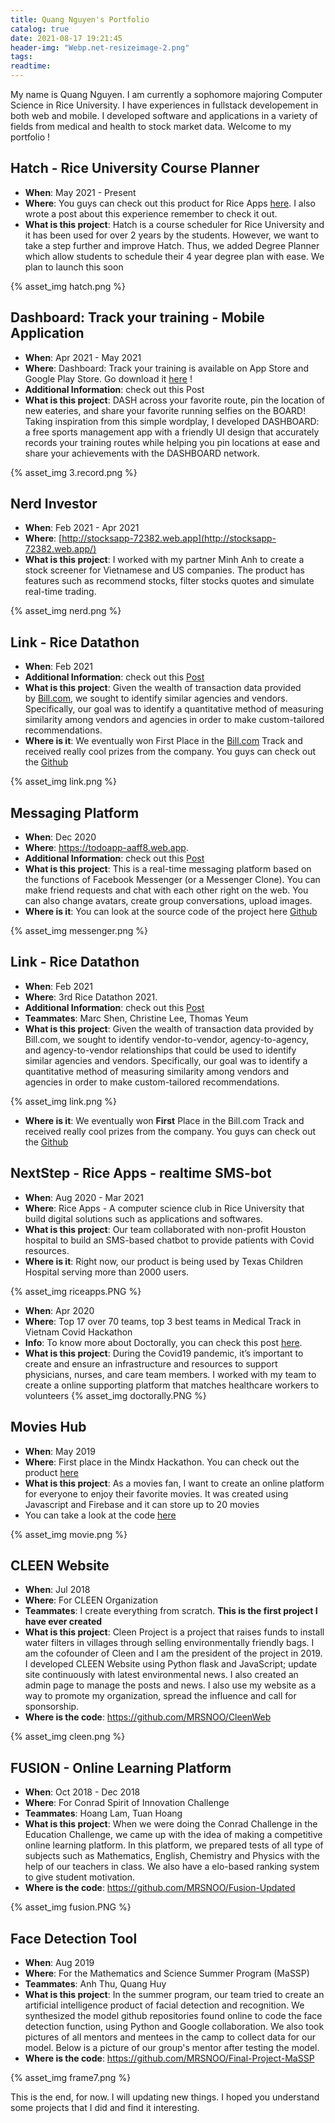 ```yaml
---
title: Quang Nguyen's Portfolio
catalog: true
date: 2021-08-17 19:21:45
header-img: "Webp.net-resizeimage-2.png"
tags:
readtime:
---
```


My name is Quang Nguyen. I am currently a sophomore majoring Computer Science in Rice University. I have experiences in fullstack developement in both web and mobile. I developed software and applications in a variety of fields from medical and health to stock market data. Welcome to my portfolio !

## Hatch - Rice University Course Planner

- **When**: May 2021 - Present
- **Where**: You guys can check out this product for Rice Apps [here](http://hatch.riceapps.org/schedule). I also wrote a post about this experience remember to check it out.
- **What is this project**: Hatch is a course scheduler for Rice University and it has been used for over 2 years by the students. However, we want to take a step further and improve Hatch. Thus, we added Degree Planner which allow students to schedule their 4 year degree plan with ease. We plan to launch this soon

{% asset_img hatch.png %}

## Dashboard: Track your training - Mobile Application

- **When**: Apr 2021 - May 2021
- **Where**: Dashboard: Track your training is available on App Store and Google Play Store. Go download it [here](https://linktr.ee/quangnguyen14) !
- **Additional Information**: check out this Post
- **What is this project**: DASH across your favorite route, pin the location of new eateries, and share your favorite running selfies on the BOARD! Taking inspiration from this simple wordplay, I developed DASHBOARD: a free sports management app with a friendly UI design that accurately records your training routes while helping you pin locations at ease and share your achievements with the DASHBOARD network.

{% asset_img 3.record.png %}

## Nerd Investor

- **When**: Feb 2021 - Apr 2021
- **Where**: [http://stocksapp-72382.web.app](http://stocksapp-72382.web.app/)
- **What is this project**: I worked with my partner Minh Anh to create a stock screener for Vietnamese and US companies. The product has features such as recommend stocks, filter stocks quotes and simulate real-time trading.

{% asset_img nerd.png %}

## Link - Rice Datathon

- **When**: Feb 2021
- **Additional Information**: check out this [Post](https://devpost.com/software/link-ot1d9k?ref_content=contribution-prompt&ref_feature=engagement&ref_medium=email&utm_campaign=contribution-prompt&utm_content=contribution_reminder&utm_medium=email&utm_source=transactional#app-team)
- **What is this project**: Given the wealth of transaction data provided by [Bill.com](http://bill.com/), we sought to identify similar agencies and vendors. Specifically, our goal was to identify a quantitative method of measuring similarity among vendors and agencies in order to make custom-tailored recommendations.
- **Where is it**: We eventually won First Place in the [Bill.com](http://bill.com/) Track and received really cool prizes from the company. You guys can check out the [Github](https://github.com/QuangNg14/Datathon)

{% asset_img link.png %}

## Messaging Platform

- **When**: Dec 2020
- **Where**: https://todoapp-aaff8.web.app.
- **Additional Information**: check out this [Post](https://decodecraft.com/MessengerClone/)
- **What is this project**: This is a real-time messaging platform based on the functions of Facebook Messenger (or a Messenger Clone). You can make friend requests and chat with each other right on the web. You can also change avatars, create group conversations, upload images.
- **Where is it**: You can look at the source code of the project here [Github]("https://github.com/QuangNg14/Messenger-Clone-New")

{% asset_img messenger.png %}

## Link - Rice Datathon

- **When**: Feb 2021
- **Where**: 3rd Rice Datathon 2021.
- **Additional Information**: check out this [Post](https://devpost.com/software/link-ot1d9k?ref_content=contribution-prompt&ref_feature=engagement&ref_medium=email&utm_campaign=contribution-prompt&utm_content=contribution_reminder&utm_medium=email&utm_source=transactional#app-team)
- **Teammates**: Marc Shen, Christine Lee, Thomas Yeum
- **What is this project**: Given the wealth of transaction data provided by Bill.com, we sought to identify vendor-to-vendor, agency-to-agency, and agency-to-vendor relationships that could be used to identify similar agencies and vendors. Specifically, our goal was to identify a quantitative method of measuring similarity among vendors and agencies in order to make custom-tailored recommendations.

{% asset_img link.png %}

- **Where is it**: We eventually won **First** Place in the Bill.com Track and received really cool prizes from the company. You guys can check out the [Github]("https://github.com/QuangNg14/Datathon")

## NextStep - Rice Apps - realtime SMS-bot

- **When**: Aug 2020 - Mar 2021
- **Where**: Rice Apps - A computer science club in Rice University that build digital solutions such as applications and softwares.
- **What is this project**: Our team collaborated with non-profit Houston hospital to build an SMS-based chatbot to provide patients with Covid resources.
- **Where is it**: Right now, our product is being used by Texas Children Hospital serving more than 2000 users.

{% asset_img riceapps.PNG %}

- **When**: Apr 2020
- **Where**: Top 17 over 70 teams, top 3 best teams in Medical Track in Vietnam Covid Hackathon
- **Info**: To know more about Doctorally, you can check this post [here](https://devpost.com/software/doctorally).
- **What is this project**: During the Covid19 pandemic, it’s important to create and ensure an infrastructure and resources to support physicians, nurses, and care team members. I worked with my team to create a online supporting platform that matches healthcare workers to volunteers
  {% asset_img doctorally.PNG %}

## Movies Hub

- **When**: May 2019
- **Where**: First place in the Mindx Hackathon. You can check out the product [here](https://movies-view.firebaseapp.com/)
- **What is this project**: As a movies fan, I want to create an online platform for everyone to enjoy their favorite movies. It was created using Javascript and Firebase and it can store up to 20 movies
- You can take a look at the code [here](https://github.com/MRSNOO/CI-Final-Project-FilmWeb)

{% asset_img movie.png %}

## CLEEN Website

- **When**: Jul 2018
- **Where**: For CLEEN Organization
- **Teammates**: I create everything from scratch. **This is the first project I have ever created**
- **What is this project**: Cleen Project is a project that raises funds to install water filters in villages through selling environmentally friendly bags. I am the cofounder of Cleen and I am the president of the project in 2019. I developed CLEEN Website using Python flask and JavaScript; update site continuously with latest environmental news. I also created an admin page to manage the posts and news. I also use my website as a way to promote my organization, spread the influence and call for sponsorship.
- **Where is the code**: https://github.com/MRSNOO/CleenWeb

{% asset_img cleen.png %}

## FUSION - Online Learning Platform

- **When**: Oct 2018 - Dec 2018
- **Where**: For Conrad Spirit of Innovation Challenge
- **Teammates**: Hoang Lam, Tuan Hoang
- **What is this project**: When we were doing the Conrad Challenge in the Education Challenge, we came up with the idea of making a competitive online learning platform. In this platform, we prepared tests of all type of subjects such as Mathematics, English, Chemistry and Physics with the help of our teachers in class. We also have a elo-based ranking system to give student motivation.
- **Where is the code**: https://github.com/MRSNOO/Fusion-Updated

{% asset_img fusion.PNG %}

## Face Detection Tool

- **When**: Aug 2019
- **Where**: For the Mathematics and Science Summer Program (MaSSP)
- **Teammates**: Anh Thu, Quang Huy
- **What is this project**: In the summer program, our team tried to create an artificial intelligence product of facial detection and recognition. We synthesized the model github repositories found online to code the face detection function, using Python and Google collaboration. We also took pictures of all mentors and mentees in the camp to collect data for our model. Below is a picture of our group's mentor after testing the model.
- **Where is the code**: https://github.com/MRSNOO/Final-Project-MaSSP

{% asset_img frame7.png %}

<!-- ## 11. Birthday Gift for my girlfriend

- **When**: Feb 9, 2020
- **Where**: My girlfriend Minh Anh 18th birthday
- **What is this project**: I wanted to give something special to my girlfriend to express my love. She loved this website.

{% asset_img minhanh.png %} -->

This is the end, for now. I will updating new things. I hoped you understand some projects that I did and find it interesting.

